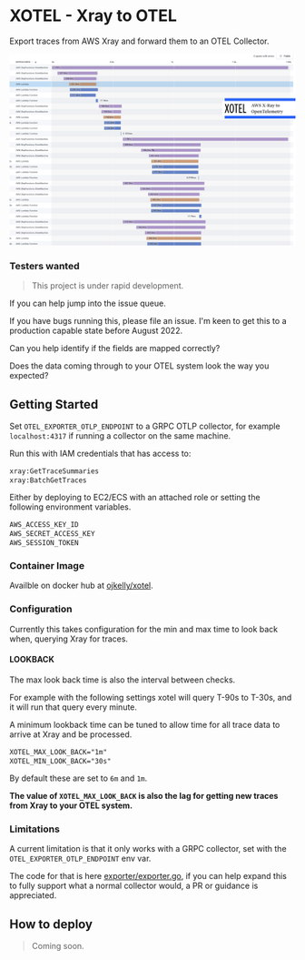 # XOTEL - Xray to OTEL

Export traces from AWS Xray and forward them to an OTEL Collector.

![Screenshot of Xray information in Honeycomb](xotel.png)

### Testers wanted

> This project is under rapid development.

If you can help jump into the issue queue.

If you have bugs running this, please file an issue. I'm keen to get this to
a production capable state before August 2022.

Can you help identify if the fields are mapped correctly?

Does the data coming through to your OTEL system look the way you expected?

## Getting Started

Set `OTEL_EXPORTER_OTLP_ENDPOINT` to a GRPC OTLP collector, for example `localhost:4317` if running a collector on the same machine.

Run this with IAM credentials that has access to:

```
xray:GetTraceSummaries
xray:BatchGetTraces
```

Either by deploying to EC2/ECS with an attached role or setting the following environment variables.

```
AWS_ACCESS_KEY_ID
AWS_SECRET_ACCESS_KEY
AWS_SESSION_TOKEN
```

### Container Image

Availble on docker hub at [ojkelly/xotel](https://hub.docker.com/repository/registry-1.docker.io/ojkelly/xotel/tags?page=1&ordering=last_updated).

### Configuration

Currently this takes configuration for the min and max time to look back when,
querying Xray for traces.

#### LOOKBACK

The max look back time is also the interval between checks.

For example with the following settings xotel will query T-90s to T-30s, and
it will run that query every minute.

A minimum lookback time can be tuned to allow time for all trace data to arrive
at Xray and be processed.

```
XOTEL_MAX_LOOK_BACK="1m"
XOTEL_MIN_LOOK_BACK="30s"
```

By default these are set to `6m` and `1m`.

**The value of `XOTEL_MAX_LOOK_BACK` is also the lag for getting new traces from
Xray to your OTEL system.**

### Limitations

A current limitation is that it only works with a GRPC collector, set with the `OTEL_EXPORTER_OTLP_ENDPOINT` env var.

The code for that is here [exporter/exporter.go](exporter/exporter.go), if you
can help expand this to fully support what a normal collector would, a PR or
guidance is appreciated.

## How to deploy

> Coming soon.
